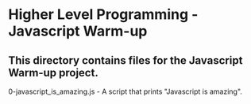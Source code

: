 # Higher Level Programming - Javascript Warm-up
## This directory contains files for the Javascript Warm-up project.

0-javascript_is_amazing.js - A script that prints "Javascript is amazing".
